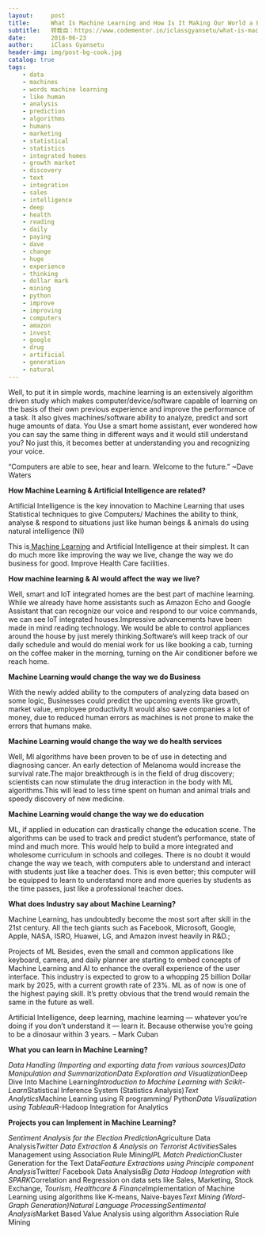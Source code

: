 ```yaml
---
layout:     post
title:      What Is Machine Learning and How Is It Making Our World a Better Place?
subtitle:   转载自：https://www.codementor.io/iclassgyansetu/what-is-machine-learning-and-how-is-it-making-our-world-a-better-place-krj62qq82
date:       2018-06-23
author:     iClass Gyansetu
header-img: img/post-bg-cook.jpg
catalog: true
tags:
    - data
    - machines
    - words machine learning
    - like human
    - analysis
    - prediction
    - algorithms
    - humans
    - marketing
    - statistical
    - statistics
    - integrated homes
    - growth market
    - discovery
    - text
    - integration
    - sales
    - intelligence
    - deep
    - health
    - reading
    - daily
    - paying
    - dave
    - change
    - huge
    - experience
    - thinking
    - dollar mark
    - mining
    - python
    - improve
    - improving
    - computers
    - amazon
    - invest
    - google
    - drug
    - artificial
    - generation
    - natural
---
```


Well, to put it in simple words, machine learning is an extensively algorithm driven study which makes computer/device/software capable of learning on the basis of their own previous experience and improve the performance of a task. It also gives machines/software ability to analyze, predict and sort huge amounts of data. You Use a smart home assistant, ever wondered how you can say the same thing in different ways and it would still understand you? No just this, it becomes better at understanding you and recognizing your voice.

> 
“Computers are able to see, hear and learn. Welcome to the future.” ~Dave Waters


**How Machine Learning & Artificial Intelligence are related?**

Artificial Intelligence is the key innovation to Machine Learning that uses Statistical techniques to give Computers/ Machines the ability to think, analyse & respond to situations just like human beings & animals do using natural intelligence (NI)

This is[ Machine Learning](https://www.gyansetu.in/courses/learn-python-machine-learning-deep-learning-training-gurgaon-delhi) and Artificial Intelligence at their simplest. It can do much more like improving the way we live, change the way we do business for good. Improve Health Care facilities.

**How machine learning & AI would affect the way we live?**

Well, smart and IoT integrated homes are the best part of machine learning. While we already have home assistants such as Amazon Echo and Google Assistant that can recognize our voice and respond to our voice commands, we can see IoT integrated houses.Impressive advancements have been made in mind reading technology. We would be able to control appliances around the house by just merely thinking.Software’s will keep track of our daily schedule and would do menial work for us like booking a cab, turning on the coffee maker in the morning, turning on the Air conditioner before we reach home.

**Machine Learning would change the way we do Business**

With the newly added ability to the computers of analyzing data based on some logic, Businesses could predict the upcoming events like growth, market value, employee productivity.It would also save companies a lot of money, due to reduced human errors as machines is not prone to make the errors that humans make.

**Machine Learning would change the way we do health services**

Well, Ml algorithms have been proven to be of use in detecting and diagnosing cancer. An early detection of Melanoma would increase the survival rate.The major breakthrough is in the field of drug discovery; scientists can now stimulate the drug interaction in the body with ML algorithms.This will lead to less time spent on human and animal trials and speedy discovery of new medicine.

**Machine Learning would change the way we do education**

ML, if applied in education can drastically change the education scene. The algorithms can be used to track and predict student’s performance, state of mind and much more. This would help to build a more integrated and wholesome curriculum in schools and colleges. There is no doubt it would change the way we teach, with computers able to understand and interact with students just like a teacher does. This is even better; this computer will be equipped to learn to understand more and more queries by students as the time passes, just like a professional teacher does.

**What does Industry say about Machine Learning?**

Machine Learning, has undoubtedly become the most sort after skill in the 21st century. All the tech giants such as Facebook, Microsoft, Google, Apple, NASA, ISRO, Huawei, LG, and Amazon invest heavily in R&D.;

Projects of ML Besides, even the small and common applications like keyboard, camera, and daily planner are starting to embed concepts of Machine Learning and AI to enhance the overall experience of the user interface. This industry is expected to grow to a whopping 25 billion Dollar mark by 2025, with a current growth rate of 23%. ML as of now is one of the highest paying skill. It’s pretty obvious that the trend would remain the same in the future as well.

Artificial Intelligence, deep learning, machine learning — whatever you’re doing if you don’t understand it — learn it. Because otherwise you’re going to be a dinosaur within 3 years. – Mark Cuban

**What you can learn in Machine Learning?**

*Data Handling (Importing and exporting data from various sources)*Data Manipulation and Summarization*Data Exploration and Visualization*Deep Dive Into Machine Learning*Introduction to Machine Learning with Scikit-Learn*Statistical Inference System (Statistics Analysis)*Text Analytics*Machine Learning using R programming/ Python*Data Visualization using Tableau*R-Hadoop Integration for Analytics

**Projects you can Implement in Machine Learning?**

*Sentiment Analysis for the Election Prediction*Agriculture Data Analysis*Twitter Data Extraction & Analysis on Terrorist Activities*Sales Management using Association Rule Mining*IPL Match Prediction*Cluster Generation for the Text Data*Feature Extractions using Principle component Analysis*Twitter/ Facebook Data Analysis*Big Data Hadoop Integration with SPARK*Correlation and Regression on data sets like Sales, Marketing, Stock Exchange, *Tourism, Healthcare & Finance*Implementation of Machine Learning using algorithms like K-means, Naive-bayes*Text Mining (Word- Graph Generation)*Natural Language Processing*Sentimental Analysis*Market Based Value Analysis using algorithm Association Rule Mining
